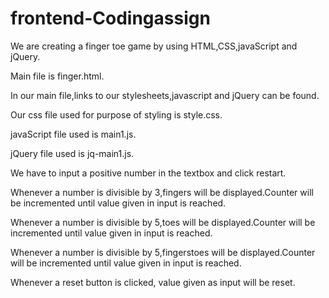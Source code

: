 # frontend-Codingassign
We are creating a finger toe game by using HTML,CSS,javaScript and jQuery.

Main file is finger.html.

In our main file,links to our stylesheets,javascript and jQuery can be found.

Our css file used for purpose of styling is style.css.

javaScript file used is main1.js.

jQuery file used is jq-main1.js.

We have to input a positive number in the textbox and click restart.

Whenever a number is divisible by 3,fingers will be displayed.Counter will be incremented until value given in input is reached. 

Whenever a number is divisible by 5,toes will be displayed.Counter will be incremented until value given in input is reached.

Whenever a number is divisible by 5,fingerstoes will be displayed.Counter will be incremented until value given in input is reached.

Whenever a reset button is clicked, value given as input will be reset.
